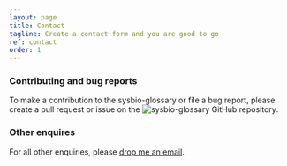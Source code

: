 ```yaml
---
layout: page
title: Contact
tagline: Create a contact form and you are good to go
ref: contact
order: 1
---
```


### Contributing and bug reports

To make a contribution to the sysbio-glossary or file a bug report, please create a pull request or issue on the ![sysbio-glossary GitHub repository](https://github.com/paulflang/sysbio-glossary).

### Other enquires

For all other enquiries, please [drop me an email](mailto:paul.lang@wolfson.ox.ac.uk).
